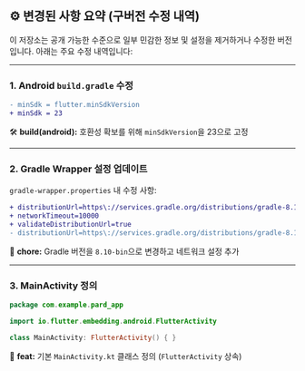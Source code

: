 ## ⚙️ 변경된 사항 요약 (구버전 수정 내역)

이 저장소는 공개 가능한 수준으로 일부 민감한 정보 및 설정을 제거하거나 수정한 버전입니다. 아래는 주요 수정 내역입니다:

---

### 1. Android `build.gradle` 수정

```diff
- minSdk = flutter.minSdkVersion
+ minSdk = 23
```

🛠️ **build(android):** 호환성 확보를 위해 `minSdkVersion`을 23으로 고정

---

### 2. Gradle Wrapper 설정 업데이트

`gradle-wrapper.properties` 내 수정 사항:

```diff
+ distributionUrl=https\://services.gradle.org/distributions/gradle-8.10-bin.zip
+ networkTimeout=10000
+ validateDistributionUrl=true
- distributionUrl=https\://services.gradle.org/distributions/gradle-8.10.2-all.zip
```

🧱 **chore:** Gradle 버전을 `8.10-bin`으로 변경하고 네트워크 설정 추가

---

### 3. MainActivity 정의

```kotlin
package com.example.pard_app

import io.flutter.embedding.android.FlutterActivity

class MainActivity: FlutterActivity() { }
```

📱 **feat:** 기본 `MainActivity.kt` 클래스 정의 (`FlutterActivity` 상속)
